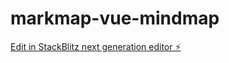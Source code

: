 # markmap-vue-mindmap

[Edit in StackBlitz next generation editor ⚡️](https://stackblitz.com/~/github.com/2uncle-code/markmap-vue-mindmap)
